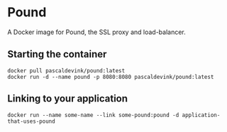 # Pound

A Docker image for Pound, the SSL proxy and load-balancer.

## Starting the container
```
docker pull pascaldevink/pound:latest
docker run -d --name pound -p 8080:8080 pascaldevink/pound:latest
```

## Linking to your application
```
docker run --name some-name --link some-pound:pound -d application-that-uses-pound
```

